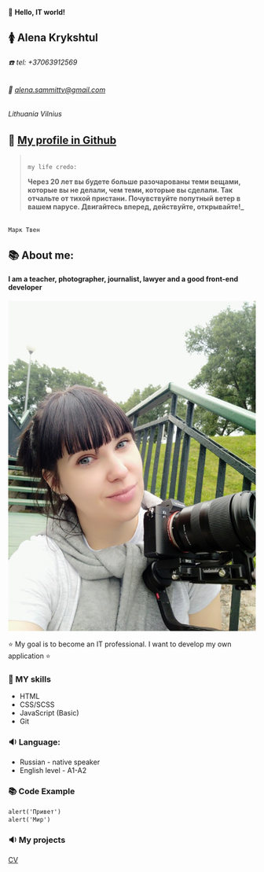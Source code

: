 :mega:
**Hello, IT world!**

## :womens: Alena Krykshtul

###### :phone: tel: +37063912569

###### :e-mail: alena.sammittv@gmail.com

###### Lithuania Vilnius

## :paperclip: [My profile in Github](https://alenaKrykshtul.github.io/rsschool-cv/cv)

>                                                                                               my life credo:
>
> **Через 20 лет вы будете больше разочарованы теми вещами, которые вы не делали, чем теми, которые вы сделали.
> Так отчальте от тихой пристани. Почувствуйте попутный ветер в вашем парусе. Двигайтесь вперед, действуйте, открывайте!\_**

                                                                                                Марк Твен

## :books: About me:

#### I am a teacher, photographer, journalist, lawyer and a good front-end developer

![it's me](/img/IMG_20200826_190315.jpg)

:star: My goal is to become an IT professional. I want to develop my own application :star:

### :mag_right: MY skills

- HTML
- CSS/SCSS
- JavaScript (Basic)
- Git

### :sound: Language:

- Russian - native speaker
- English level - A1-A2

### :books: Code Example

```
alert('Привет')
alert('Мир')
```

### :sound: My projects

[CV](https://github.com/alenaKrykshtul/rsschool-cv/blob/gh-pages/cv.md)
